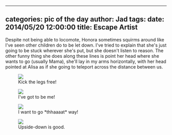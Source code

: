 
---
categories: pic of the day
author: Jad
tags: 
date: 2014/05/20 12:00:00
title: Escape Artist 
---
Despite not being able to locomote, Honora sometimes squirms around like I've seen other
children do to be let down.  I've tried to explain that she's just going to be stuck wherever
she's put, but she doesn't listen to reason.  The other funny thing she does along these lines
is point her head where she wants to go (usually Mama), she'll lay in my arms horizontally, with
her head pointed at Alisa as if she going to teleport across the distance between us. 

<figure>
<img src="/img/2014/05/20/img_20140520115012_medium.jpg" />
<figcaption>Kick the legs free!</figcaption>
</figure>

<figure>
<img src="/img/2014/05/20/img_20140520115017_medium.jpg" />
<figcaption>I've got to be me!</figcaption>
</figure>
<figure>
<img src="/img/2014/05/20/img_20140520115027_medium.jpg" />
<figcaption>I want to go *thhaaaat* way!</figcaption>
</figure>

<figure>
<img src="/img/2014/05/20/img_20140520115029_medium.jpg" />
<figcaption>Upside-down is good.</figcaption>
</figure>

